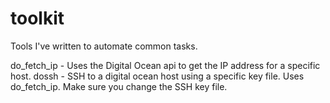 toolkit
=======

Tools I've written to automate common tasks.

do_fetch_ip - Uses the Digital Ocean api to get the IP address for a specific host.
dossh - SSH to a digital ocean host using a specific key file. Uses do_fetch_ip. Make sure you change the SSH key file. 
